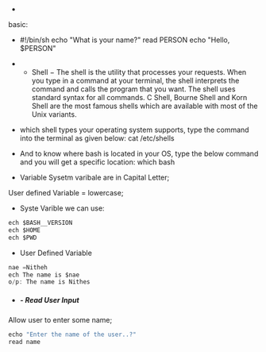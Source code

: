 - 
basic:

- #!/bin/sh
echo "What is your name?"
read PERSON
echo "Hello, $PERSON"

- - Shell − The shell is the utility that processes your requests. When you type in a command at your terminal, the shell interprets the command and calls the program that you want. The shell uses standard syntax for all commands. C Shell, Bourne Shell and Korn Shell are the most famous shells which are available with most of the Unix variants.

- which shell types your operating system supports, type the command into the terminal as given below:
cat /etc/shells    

-  And to know where bash is located in your OS, type the below command and you will get a specific location:
 which bash 

- Variable 
Sysetm varibale are in Capital Letter;

User defined Variable = lowercase;

- Syste Varible we can use:
```js ech $BASH o/p name of the shell
ech $BASH__VERSION
ech $HOME
ech $PWD 
```


- User Defined Variable
```js
nae =Nitheh
ech The name is $nae
o/p: The name is Nithes
```

- #####  - Read User Input

Allow user to enter some name;
```js
echo "Enter the name of the user..?"
read name

```




